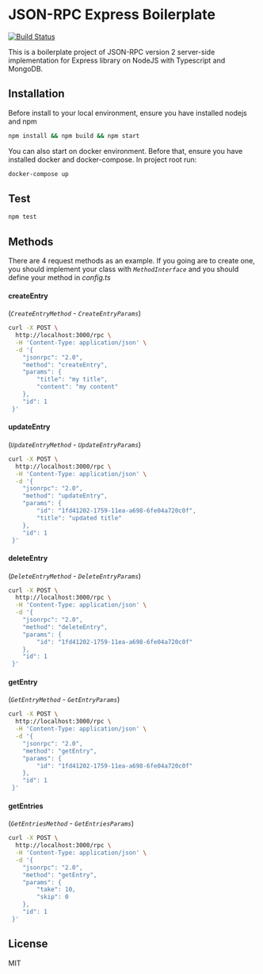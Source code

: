 # JSON-RPC Express Boilerplate

[![Build Status](https://travis-ci.org/yak0/jsonrpc-boilerplate.svg?branch=master)](https://travis-ci.org/yak0/jsonrpc-boilerplate)

This is a boilerplate project of JSON-RPC version 2 server-side implementation for Express library on NodeJS with Typescript and MongoDB.

## Installation
Before install to your local environment, ensure you have installed nodejs and npm
```sh
npm install && npm build && npm start
```
You can also start on docker environment. Before that,  ensure you have installed docker and docker-compose.
In project root run:
```sh
docker-compose up
```

## Test
```sh
npm test
```

## Methods
There are 4 request methods as an example. If you going are to create one, you should implement your class with  _`MethodInterface`_ and you should define your method in *config.ts*

#### createEntry 
(_`CreateEntryMethod`_ - _`CreateEntryParams`_)
```sh
curl -X POST \
  http://localhost:3000/rpc \
  -H 'Content-Type: application/json' \
  -d '{
    "jsonrpc": "2.0",
    "method": "createEntry",
    "params": {
        "title": "my title",
        "content": "my content"
    },
    "id": 1
 }'
```

#### updateEntry 
(_`UpdateEntryMethod`_ - _`UpdateEntryParams`_)
```sh
curl -X POST \
  http://localhost:3000/rpc \
  -H 'Content-Type: application/json' \
  -d '{
    "jsonrpc": "2.0",
    "method": "updateEntry",
    "params": {
        "id": "1fd41202-1759-11ea-a698-6fe04a720c0f",
        "title": "updated title"
    },
    "id": 1
 }'
```
#### deleteEntry 
(_`DeleteEntryMethod`_ - _`DeleteEntryParams`_)
```sh
curl -X POST \
  http://localhost:3000/rpc \
  -H 'Content-Type: application/json' \
  -d '{
    "jsonrpc": "2.0",
    "method": "deleteEntry",
    "params": {
        "id": "1fd41202-1759-11ea-a698-6fe04a720c0f"
    },
    "id": 1
 }'
```
#### getEntry 
(_`GetEntryMethod`_ - _`GetEntryParams`_)
```sh
curl -X POST \
  http://localhost:3000/rpc \
  -H 'Content-Type: application/json' \
  -d '{
    "jsonrpc": "2.0",
    "method": "getEntry",
    "params": {
        "id": "1fd41202-1759-11ea-a698-6fe04a720c0f"
    },
    "id": 1
 }'
```
#### getEntries 
(_`GetEntriesMethod`_ - _`GetEntriesParams`_)
```sh
curl -X POST \
  http://localhost:3000/rpc \
  -H 'Content-Type: application/json' \
  -d '{
    "jsonrpc": "2.0",
    "method": "getEntry",
    "params": {
        "take": 10,
        "skip": 0
    },
    "id": 1
 }'
```

License
----

MIT

